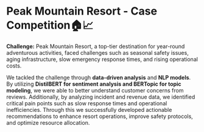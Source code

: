 # Peak Mountain Resort - Case Competition🏠📈

**Challenge:** Peak Mountain Resort, a top-tier destination for year-round adventurous activities, faced challenges such as seasonal safety issues, aging infrastructure, slow emergency response times, and rising operational costs.

We tackled the challenge through **data-driven analysis** and **NLP models**. By utilizing **DistilBERT for sentiment analysis and BERTopic for topic modeling**, we were able to better understand customer concerns from reviews. Additionally, by analyzing incident and revenue data, we identified critical pain points such as slow response times and operational inefficiencies. Through this we successfully developed actionable recommendations to enhance resort operations, improve safety protocols, and optimize resource allocation.

